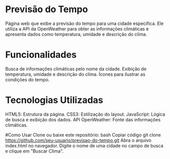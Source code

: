# Previsão do Tempo
Página web que exibe a previsão do tempo para uma cidade específica. Ele utiliza a API da OpenWeather para obter as informações climáticas e apresenta dados como temperatura, umidade e descrição do clima.

# Funcionalidades
Busca de informações climáticas pelo nome da cidade.
Exibição de temperatura, umidade e descrição do clima.
Ícones para ilustrar as condições do tempo.

# Tecnologias Utilizadas
HTML5: Estrutura da página.
CSS3: Estilização do layout.
JavaScript: Lógica de busca e exibição dos dados.
API OpenWeather: Fonte das informações climáticas.

 #Como Usar
Clone ou baixe este repositório:
bash
Copiar código
git clone https://github.com/seu-usuario/previsao-do-tempo.git
Abra o arquivo index.html no navegador.
Digite o nome de uma cidade no campo de busca e clique em "Buscar Clima".
